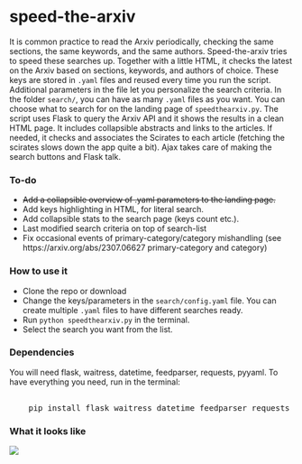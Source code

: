<h1>speed-the-arxiv</h1>
<p> It is common practice to read the Arxiv periodically, checking the same sections, the same keywords, and the same authors. Speed-the-arxiv tries to speed these searches up.
    Together with a little HTML, it checks the latest on the Arxiv based on sections, keywords, and authors of choice. 
    These keys are stored in <code>.yaml</code> files and reused every time you run the script. Additional parameters in the file let you personalize the search criteria. 
    In the folder <code>search/</code>, you can have as many <code>.yaml</code> files as you want. You can choose what to search for on the landing page of <code>speedthearxiv.py</code>.
    The script uses Flask to query the Arxiv API and it shows the results in a clean HTML page. It includes collapsible abstracts and links to the articles.
    If needed, it checks and associates the Scirates to each article (fetching the scirates slows down the app quite a bit).
    Ajax takes care of making the search buttons and Flask talk.</p>

<h3>To-do</h3>
<ul>
    <li><s>Add a collapsible overview of .yaml parameters to the landing page.</s></li>
    <li>Add keys highlighting in HTML, for literal search.</li>
    <li>Add collapsible stats to the search page (keys count etc.).</li>
    <li>Last modified search criteria on top of search-list</li>
    <li>Fix occasional events of primary-category/category mishandling (see https://arxiv.org/abs/2307.06627 primary-category and category)</li>
</ul>

<h3>How to use it</h3>
<ul>
    <li>Clone the repo or download</li>
    <li>Change the keys/parameters in the <code>search/config.yaml</code> file. You can create multiple <code>.yaml</code> files to have different searches ready.</li>
    <li>Run <code>python speedthearxiv.py</code> in the terminal.</li>
    <li>Select the search you want from the list.</li>
</ul>
<h3>Dependencies</h3>
<p>You will need flask, waitress, datetime, feedparser, requests, pyyaml. To have everything you need, run in the terminal:</p>
<pre><code">
    pip install flask waitress datetime feedparser requests pyyaml
</code></pre>
<h3>What it looks like</h3>
<img src="https://github.com/mekise/speed-the-arxiv/raw/main/screenshot/speedthearxiv.png?raw=true">
